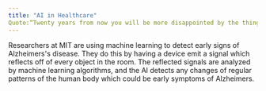 ```yaml
---
title: "AI in Healthcare"
Quote:“Twenty years from now you will be more disappointed by the things that you didn’t do than by the ones you did do.” - Mark Twain
---
```


<pic src="/Blog/img/healthcare.jpg" alt="pic of AI in healthcare">

Researchers at MIT are using machine learning to detect early signs of Alzheimers's disease. They do this by having a device emit a signal which reflects off of every object in the room. The reflected signals are analyzed by machine learning algorithms, and the AI detects any changes of regular patterns of the human body which could be early symptoms of Alzheimers.
